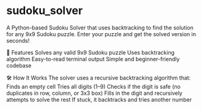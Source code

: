 # sudoku_solver
A Python-based Sudoku Solver that uses backtracking to find the solution for any 9x9 Sudoku puzzle. Enter your puzzle and get the solved version in seconds!

📌 Features
Solves any valid 9x9 Sudoku puzzle
Uses backtracking algorithm
Easy-to-read terminal output
Simple and beginner-friendly codebase

🛠️ How It Works
The solver uses a recursive backtracking algorithm that:
Finds an empty cell
Tries all digits (1–9)
Checks if the digit is safe (no duplicates in row, column, or 3x3 box)
Fills in the digit and recursively attempts to solve the rest
If stuck, it backtracks and tries another number
